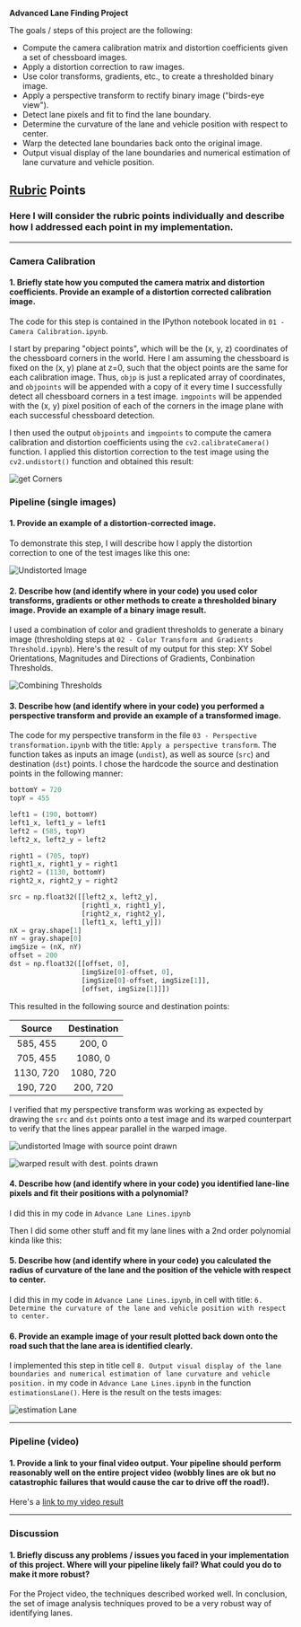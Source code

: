 **Advanced Lane Finding Project**

The goals / steps of this project are the following:

* Compute the camera calibration matrix and distortion coefficients given a set of chessboard images.
* Apply a distortion correction to raw images.
* Use color transforms, gradients, etc., to create a thresholded binary image.
* Apply a perspective transform to rectify binary image ("birds-eye view").
* Detect lane pixels and fit to find the lane boundary.
* Determine the curvature of the lane and vehicle position with respect to center.
* Warp the detected lane boundaries back onto the original image.
* Output visual display of the lane boundaries and numerical estimation of lane curvature and vehicle position.

## [Rubric](https://review.udacity.com/#!/rubrics/571/view) Points

### Here I will consider the rubric points individually and describe how I addressed each point in my implementation.  

---

### Camera Calibration

#### 1. Briefly state how you computed the camera matrix and distortion coefficients. Provide an example of a distortion corrected calibration image.

The code for this step is contained in the IPython notebook located in `01 - Camera Calibration.ipynb`.  

I start by preparing "object points", which will be the (x, y, z) coordinates of the chessboard corners in the world. Here I am assuming the chessboard is fixed on the (x, y) plane at z=0, such that the object points are the same for each calibration image.  Thus, `objp` is just a replicated array of coordinates, and `objpoints` will be appended with a copy of it every time I successfully detect all chessboard corners in a test image.  `imgpoints` will be appended with the (x, y) pixel position of each of the corners in the image plane with each successful chessboard detection.  

I then used the output `objpoints` and `imgpoints` to compute the camera calibration and distortion coefficients using the `cv2.calibrateCamera()` function.  I applied this distortion correction to the test image using the `cv2.undistort()` function and obtained this result: 

![get Corners](./output_images/getcorners.png)

### Pipeline (single images)

#### 1. Provide an example of a distortion-corrected image.

To demonstrate this step, I will describe how I apply the distortion correction to one of the test images like this one:

![Undistorted Image](./output_images/undistortedImage.png)

#### 2. Describe how (and identify where in your code) you used color transforms, gradients or other methods to create a thresholded binary image.  Provide an example of a binary image result.

I used a combination of color and gradient thresholds to generate a binary image (thresholding steps at `02 - Color Transform and Gradients Threshold.ipynb`). Here's the result of my output for this step: XY Sobel Orientations, Magnitudes and Directions of Gradients, Conbination Thresholds.  

![Combining Thresholds](./output_images/combiningThresholds.png)

#### 3. Describe how (and identify where in your code) you performed a perspective transform and provide an example of a transformed image.

The code for my perspective transform  in the file `03 - Perspective transformation.ipynb` with the title: `Apply a perspective transform`.  The function takes as inputs an image (`undist`), as well as source (`src`) and destination (`dst`) points. I chose the hardcode the source and destination points in the following manner:

```python
bottomY = 720
topY = 455

left1 = (190, bottomY)
left1_x, left1_y = left1
left2 = (585, topY)
left2_x, left2_y = left2

right1 = (705, topY)
right1_x, right1_y = right1
right2 = (1130, bottomY)
right2_x, right2_y = right2

src = np.float32([[left2_x, left2_y],
                  [right1_x, right1_y],
                  [right2_x, right2_y],
                  [left1_x, left1_y]])
nX = gray.shape[1]
nY = gray.shape[0]
imgSize = (nX, nY)
offset = 200
dst = np.float32([[offset, 0],
                  [imgSize[0]-offset, 0],
                  [imgSize[0]-offset, imgSize[1]], 
                  [offset, imgSize[1]]])
```

This resulted in the following source and destination points:

| Source        | Destination   | 
|:-------------:|:-------------:| 
|  585, 455     | 200,    0     | 
|  705, 455     | 1080,   0     |
| 1130, 720     | 1080, 720     |
|  190, 720     | 200,  720     |

I verified that my perspective transform was working as expected by drawing the `src` and `dst` points onto a test image and its warped counterpart to verify that the lines appear parallel in the warped image.

![undistorted Image with source point drawn](./output_images/undistortedImageSrc.png)

![warped result with dest. points drawn](./output_images/warpedResultDst.png)


#### 4. Describe how (and identify where in your code) you identified lane-line pixels and fit their positions with a polynomial?

I did this in my code in `Advance Lane Lines.ipynb`

Then I did some other stuff and fit my lane lines with a 2nd order polynomial kinda like this:

#### 5. Describe how (and identify where in your code) you calculated the radius of curvature of the lane and the position of the vehicle with respect to center.

I did this in my code in `Advance Lane Lines.ipynb`, in cell with title: `6. Determine the curvature of the lane and vehicle position with respect to center.`

#### 6. Provide an example image of your result plotted back down onto the road such that the lane area is identified clearly.

I implemented this step in title cell `8. Output visual display of the lane boundaries and numerical estimation of lane curvature and vehicle position.` in my code in `Advance Lane Lines.ipynb` in the function `estimationsLane()`.  Here is the result on the tests images:

![estimation Lane](./output_images/estimationLane.png)

---

### Pipeline (video)

#### 1. Provide a link to your final video output.  Your pipeline should perform reasonably well on the entire project video (wobbly lines are ok but no catastrophic failures that would cause the car to drive off the road!).

Here's a [link to my video result](./output_images/project_video.mp4)

---

### Discussion

#### 1. Briefly discuss any problems / issues you faced in your implementation of this project.  Where will your pipeline likely fail?  What could you do to make it more robust?

For the Project video, the techniques described worked well. In conclusion, the set of image analysis techniques proved to be a very robust way of identifying lanes.
